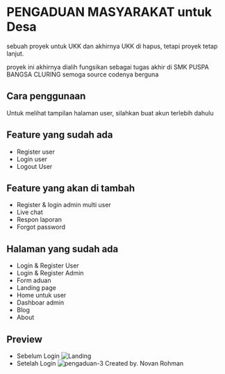 # PENGADUAN MASYARAKAT untuk Desa
sebuah proyek untuk UKK dan akhirnya UKK di hapus, tetapi proyek tetap lanjut.

proyek ini akhirnya dialih fungsikan sebagai tugas akhir di SMK PUSPA BANGSA CLURING
semoga source codenya berguna

## Cara penggunaan
Untuk melihat tampilan halaman user, silahkan buat akun terlebih dahulu

## Feature yang sudah ada
* Register user
* Login user
* Logout User

## Feature yang akan di tambah
* Register & login admin multi user
* Live chat
* Respon laporan
* Forgot password

## Halaman yang sudah ada
* Login & Register User
* Login & Register Admin
* Form aduan
* Landing page
* Home untuk user
* Dashboar admin
* Blog
* About

## Preview
* Sebelum Login
![Landing](https://user-images.githubusercontent.com/34656026/79536095-61fcb080-80a9-11ea-9694-201884490ff7.png)
* Setelah Login
![pengaduan-3](https://user-images.githubusercontent.com/34656026/79535494-dfbfbc80-80a7-11ea-9366-31f3c4c513e3.png)
Created by. Novan Rohman